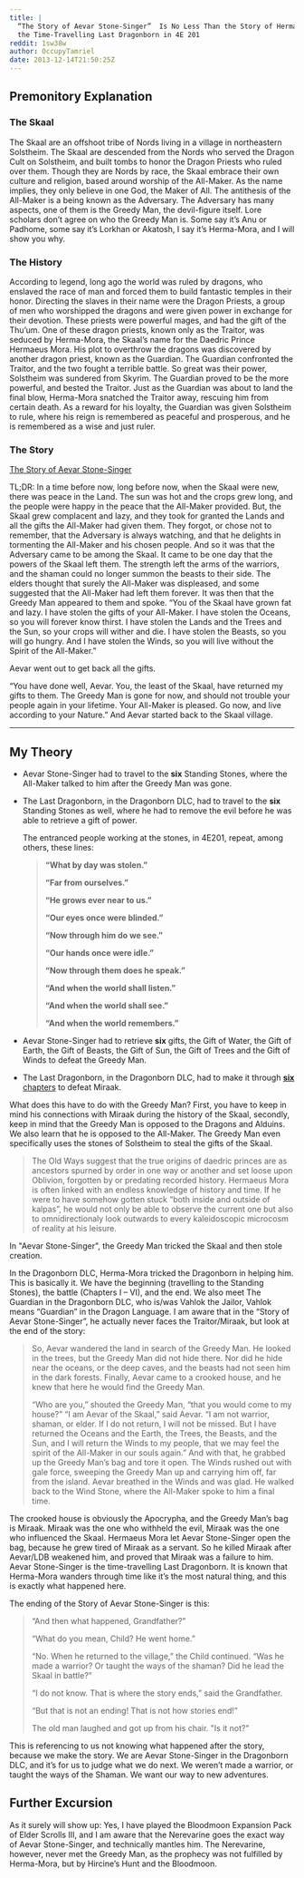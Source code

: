 ```yaml
---
title: |
  “The Story of Aevar Stone-Singer”  Is No Less Than the Story of Herma-Mora and
  the Time-Travelling Last Dragonborn in 4E 201
reddit: 1sw38w
author: OccupyTamriel
date: 2013-12-14T21:50:25Z
---
```


## Premonitory Explanation

### The Skaal

The Skaal are an offshoot tribe of Nords living in a village in northeastern
Solstheim. The Skaal are descended from the Nords who served the Dragon Cult on
Solstheim, and built tombs to honor the Dragon Priests who ruled over them.
Though they are Nords by race, the Skaal embrace their own culture and religion,
based around worship of the All-Maker. As the name implies, they only believe in
one God, the Maker of All. The antithesis of the All-Maker is a being known as
the Adversary. The Adversary has many aspects, one of them is the Greedy Man,
the devil-figure itself. Lore scholars don’t agree on who the Greedy Man is.
Some say it’s Anu or Padhome, some say it’s Lorkhan or Akatosh, I say it’s
Herma-Mora, and I will show you why.

### The History

According to legend, long ago the world was ruled by dragons, who enslaved the
race of man and forced them to build fantastic temples in their honor. Directing
the slaves in their name were the Dragon Priests, a group of men who worshipped
the dragons and were given power in exchange for their devotion. These priests
were powerful mages, and had the gift of the Thu’um. One of these dragon
priests, known only as the Traitor, was seduced by Herma-Mora, the Skaal’s name
for the Daedric Prince Hermaeus Mora. His plot to overthrow the dragons was
discovered by another dragon priest, known as the Guardian. The Guardian
confronted the Traitor, and the two fought a terrible battle. So great was their
power, Solstheim was sundered from Skyrim. The Guardian proved to be the more
powerful, and bested the Traitor. Just as the Guardian was about to land the
final blow, Herma-Mora snatched the Traitor away, rescuing him from certain
death. As a reward for his loyalty, the Guardian was given Solstheim to rule,
where his reign is remembered as peaceful and prosperous, and he is remembered
as a wise and just ruler.

### The Story

[The Story of Aevar Stone-Singer][0]

TL;DR: In a time before now, long before now, when the Skaal were new, there was
peace in the Land. The sun was hot and the crops grew long, and the people were
happy in the peace that the All-Maker provided. But, the Skaal grew complacent
and lazy, and they took for granted the Lands and all the gifts the All-Maker
had given them. They forgot, or chose not to remember, that the Adversary is
always watching, and that he delights in tormenting the All-Maker and his chosen
people. And so it was that the Adversary came to be among the Skaal. It came to
be one day that the powers of the Skaal left them. The strength left the arms of
the warriors, and the shaman could no longer summon the beasts to their side.
The elders thought that surely the All-Maker was displeased, and some suggested
that the All-Maker had left them forever. It was then that the Greedy Man
appeared to them and spoke. “You of the Skaal have grown fat and lazy. I have
stolen the gifts of your All-Maker. I have stolen the Oceans, so you will
forever know thirst. I have stolen the Lands and the Trees and the Sun, so your
crops will wither and die. I have stolen the Beasts, so you will go hungry. And
I have stolen the Winds, so you will live without the Spirit of the All-Maker.”

Aevar went out to get back all the gifts.

“You have done well, Aevar. You, the least of the Skaal, have returned my gifts
to them. The Greedy Man is gone for now, and should not trouble your people
again in your lifetime. Your All-Maker is pleased. Go now, and live according to
your Nature.” And Aevar started back to the Skaal village.

----

## My Theory

- Aevar Stone-Singer had to travel to the **six** Standing Stones, where the
  All-Maker talked to him after the Greedy Man was gone.
- The Last Dragonborn, in the Dragonborn DLC, had to travel to the **six**
  Standing Stones as well, where he had to remove the evil before he was able to
  retrieve a gift of power.

  The entranced people working at the stones, in 4E201, repeat, among others,
  these lines:

  > **“What by day was stolen.”**
  >
  > **“Far from ourselves.”**
  >
  > **“He grows ever near to us.”**
  >
  > **“Our eyes once were blinded.”**
  >
  > **“Now through him do we see.”**
  >
  > **“Our hands once were idle.”**
  >
  > **“Now through them does he speak.”**
  >
  > **“And when the world shall listen.”**
  >
  > **“And when the world shall see.”**
  >
  > **“And when the world remembers.”**
- Aevar Stone-Singer had to retrieve **six** gifts, the Gift of Water, the Gift
  of Earth, the Gift of Beasts, the Gift of Sun, the Gift of Trees and the Gift
  of Winds to defeat the Greedy Man.
- The Last Dragonborn, in the Dragonborn DLC, had to make it through [**six**
  chapters][1] to defeat Miraak.

What does this have to do with the Greedy Man? First, you have to keep in mind
his connections with Miraak during the history of the Skaal, secondly, keep in
mind that the Greedy Man is opposed to the Dragons and Alduins. We also learn
that he is opposed to the All-Maker. The Greedy Man even specifically uses the
stones of Solstheim to steal the gifts of the Skaal.

> The Old Ways suggest that the true origins of daedric princes are as ancestors
> spurned by order in one way or another and set loose upon Oblivion, forgotten
> by or predating recorded history. Hermaeus Mora is often linked with an
> endless knowledge of history and time. If he were to have somehow gotten stuck
> “both inside and outside of kalpas”, he would not only be able to observe the
> current one but also to omnidirectionaly look outwards to every kaleidoscopic
> microcosm of reality at his leisure.

In "Aevar Stone-Singer", the Greedy Man tricked the Skaal and then stole
creation.

In the Dragonborn DLC, Herma-Mora tricked the Dragonborn in helping him. This is
basically it. We have the beginning (travelling to the Standing Stones), the
battle (Chapters I – VI), and the end. We also meet The Guardian in the
Dragonborn DLC, who is/was Vahlok the Jailor, Vahlok means “Guardian” in the
Dragon Language. I am aware that in the “Story of Aevar Stone-Singer”, he
actually never faces the Traitor/Miraak, but look at the end of the story:

> So, Aevar wandered the land in search of the Greedy Man. He looked in the
> trees, but the Greedy Man did not hide there. Nor did he hide near the oceans,
> or the deep caves, and the beasts had not seen him in the dark forests.
> Finally, Aevar came to a crooked house, and he knew that here he would find
> the Greedy Man.
>
> “Who are you,” shouted the Greedy Man, “that you would come to my house?”
> “I am Aevar of the Skaal,” said Aevar. “I am not warrior, shaman, or elder. If
> I do not return, I will not be missed. But I have returned the Oceans and the
> Earth, the Trees, the Beasts, and the Sun, and I will return the Winds to my
> people, that we may feel the spirit of the All-Maker in our souls again.” And
> with that, he grabbed up the Greedy Man’s bag and tore it open. The Winds
> rushed out with gale force, sweeping the Greedy Man up and carrying him off,
> far from the island. Aevar breathed in the Winds and was glad. He walked back
> to the Wind Stone, where the All-Maker spoke to him a final time.

The crooked house is obviously the Apocrypha, and the Greedy Man’s bag is
Miraak. Miraak was the one who withheld the evil, Miraak was the one who
influenced the Skaal. Hermaeus Mora let Aevar Stone-Singer open the bag, because
he grew tired of Miraak as a servant. So he killed Miraak after Aevar/LDB
weakened him, and proved that Miraak was a failure to him. Aevar Stone-Singer is
the time-travelling Last Dragonborn. It is known that Herma-Mora wanders through
time like it’s the most natural thing, and this is exactly what happened here.

The ending of the Story of Aevar Stone-Singer is this:

> “And then what happened, Grandfather?”
>
> “What do you mean, Child? He went home.”
>
> “No. When he returned to the village,” the Child continued. “Was he made a
> warrior? Or taught the ways of the shaman? Did he lead the Skaal in battle?”
>
> “I do not know. That is where the story ends,” said the Grandfather.
>
> “But that is not an ending! That is not how stories end!”
>
> The old man laughed and got up from his chair. "Is it not?"

This is referencing to us not knowing what happened after the story, because we
make the story. We are Aevar Stone-Singer in the Dragonborn DLC, and it’s for us
to judge what we do next. We weren’t made a warrior, or taught the ways of the
Shaman. We want our way to new adventures.

## Further Excursion

As it surely will show up: Yes, I have played the Bloodmoon Expansion Pack of
Elder Scrolls III, and I am aware that the Nerevarine goes the exact way of
Aevar Stone-Singer, and technically mantles him. The Nerevarine, however, never
met the Greedy Man, as the prophecy was not fulfilled by Herma-Mora, but by
Hircine’s Hunt and the Bloodmoon.

[0]: https://www.uesp.net/wiki/Lore:Aevar_Stone-Singer
[1]: https://www.uesp.net/wiki/Dragonborn:At_the_Summit_of_Apocrypha
